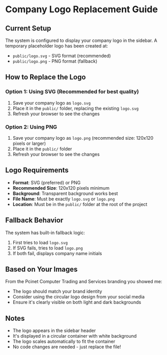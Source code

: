# Company Logo Replacement Guide

## Current Setup

The system is configured to display your company logo in the sidebar. A temporary placeholder logo has been created at:

- `public/logo.svg` - SVG format (recommended)
- `public/logo.png` - PNG format (fallback)

## How to Replace the Logo

### Option 1: Using SVG (Recommended for best quality)

1. Save your company logo as `logo.svg`
2. Place it in the `public/` folder, replacing the existing `logo.svg`
3. Refresh your browser to see the changes

### Option 2: Using PNG

1. Save your company logo as `logo.png` (recommended size: 120x120 pixels or larger)
2. Place it in the `public/` folder
3. Refresh your browser to see the changes

## Logo Requirements

- **Format**: SVG (preferred) or PNG
- **Recommended Size**: 120x120 pixels minimum
- **Background**: Transparent background works best
- **File Name**: Must be exactly `logo.svg` or `logo.png`
- **Location**: Must be in the `public/` folder at the root of the project

## Fallback Behavior

The system has built-in fallback logic:
1. First tries to load `logo.svg`
2. If SVG fails, tries to load `logo.png`
3. If both fail, displays company name initials

## Based on Your Images

From the Pcinet Computer Trading and Services branding you showed me:
- The logo should match your brand identity
- Consider using the circular logo design from your social media
- Ensure it's clearly visible on both light and dark backgrounds

## Notes

- The logo appears in the sidebar header
- It's displayed in a circular container with white background
- The logo scales automatically to fit the container
- No code changes are needed - just replace the file!
